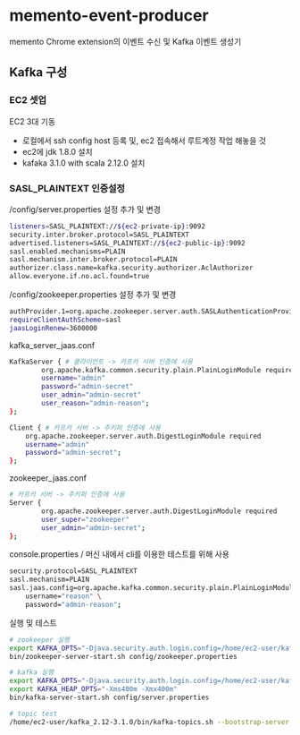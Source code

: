 # memento-event-producer
memento Chrome extension의 이벤트 수신 및 Kafka 이벤트 생성기

## Kafka 구성

### EC2 셋업

EC2 3대 기동

- 로컬에서 ssh config host 등록 및, ec2 접속해서 루트계정 작업 해놓을 것
- ec2에 jdk 1.8.0 설치
- kafaka 3.1.0 with scala 2.12.0 설치

### SASL_PLAINTEXT 인증설정

/config/server.properties 설정 추가 및 변경

```bash
listeners=SASL_PLAINTEXT://${ec2-private-ip}:9092
security.inter.broker.protocol=SASL_PLAINTEXT
advertised.listeners=SASL_PLAINTEXT://${ec2-public-ip}:9092
sasl.enabled.mechanisms=PLAIN
sasl.mechanism.inter.broker.protocol=PLAIN
authorizer.class.name=kafka.security.authorizer.AclAuthorizer
allow.everyone.if.no.acl.found=true
```

/config/zookeeper.properties 설정 추가 및 변경

```bash
authProvider.1=org.apache.zookeeper.server.auth.SASLAuthenticationProvider
requireClientAuthScheme=sasl
jaasLoginRenew=3600000
```

kafka_server_jaas.conf

```bash
KafkaServer { # 클라이언트 -> 카프카 서버 인증에 사용
        org.apache.kafka.common.security.plain.PlainLoginModule required
        username="admin"
        password="admin-secret"
        user_admin="admin-secret"
        user_reason="admin-reason";
};

Client { # 카프카 서버 -> 주키퍼 인증에 사용
    org.apache.zookeeper.server.auth.DigestLoginModule required
    username="admin"
    password="admin-secret";
};
```

zookeeper_jaas.conf

```bash
# 카프카 서버 -> 주키퍼 인증에 사용
Server {
        org.apache.zookeeper.server.auth.DigestLoginModule required
        user_super="zookeeper"
        user_admin="admin-secret";
};
```

console.properties / 머신 내에서 cli를 이용한 테스트를 위해 사용

```bash
security.protocol=SASL_PLAINTEXT
sasl.mechanism=PLAIN
sasl.jaas.config=org.apache.kafka.common.security.plain.PlainLoginModule required \
    username="reason" \
    password="admin-reason";
```

실행 및 테스트

```bash
# zookeeper 실행
export KAFKA_OPTS="-Djava.security.auth.login.config=/home/ec2-user/kafka_2.12-3.1.0/config/jaas/zookeeper_server_jaas.conf"
bin/zookeeper-server-start.sh config/zookeeper.properties

# kafka 실행
export KAFKA_OPTS="-Djava.security.auth.login.config=/home/ec2-user/kafka_2.12-3.1.0/config/jaas/kafka_server_jaas.conf"
export KAFKA_HEAP_OPTS="-Xms400m -Xmx400m"
bin/kafka-server-start.sh config/server.properties

# topic test
/home/ec2-user/kafka_2.12-3.1.0/bin/kafka-topics.sh --bootstrap-server ${ec2-private-ip}:9092 --list --command-config /home/ec2-user/kafka_2.12-3.1.0/config/console/config.properties
```